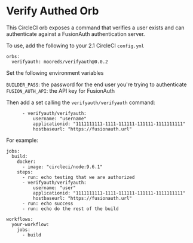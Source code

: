 # Verify Authed Orb

This CircleCI orb exposes a command that verifies a user exists and can authenticate against a FusionAuth authentication server.

To use, add the following to your 2.1 CircleCI `config.yml`

```
orbs:
  verifyauth: mooreds/verifyauth@0.0.2
```

Set the following environment variables

`BUILDER_PASS`: the password for the end user you're trying to authenticate
`FUSION_AUTH_API`: the API key for FusionAuth

Then add a set calling the `verifyauth/verifyauth` command:

```
      - verifyauth/verifyauth:
          username: "username"
          applicationid: "1111111111-1111-111111-111111-1111111111"
          hostbaseurl: "https://fusionauth.url"
```

For example:

```
jobs:
  build:
    docker:
      - image: "circleci/node:9.6.1"
    steps:
      - run: echo testing that we are authorized
      - verifyauth/verifyauth:
          username: "user"
          applicationid: "1111111111-1111-111111-111111-1111111111"
          hostbaseurl: "https://fusionauth.url"
      - run: echo success
      - run: echo do the rest of the build

workflows:
  your-workflow:
    jobs:
      - build
```
